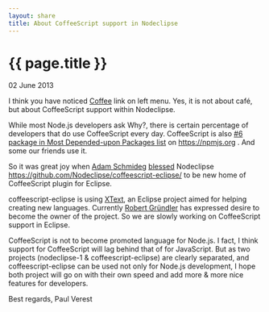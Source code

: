 ```yaml
---
layout: share
title: About CoffeeScript support in Nodeclipse
---
```


{{ page.title }}
================

<p class="meta">02 June 2013</p>

I think you have noticed <a href="https://github.com/Nodeclipse/coffeescript-eclipse" class="blog">Coffee</a>
link on left menu. Yes, it is not about café, but about CoffeeScript support within Nodeclipse.

While most Node.js developers ask Why?, 
there is certain percentage of developers that do use CoffeeScript every day.
CoffeeScript is also [#6 package in Most Depended-upon Packages list](https://npmjs.org/browse/depended)
 on https://npmjs.org . And some our friends use it.
 
So it was great joy when [Adam Schmideg](https://github.com/adamschmideg)
 [blessed](https://github.com/Nodeclipse/coffeescript-eclipse/issues/1#issuecomment-17964852)
 Nodeclipse https://github.com/Nodeclipse/coffeescript-eclipse/ to be new home of CoffeeScript plugin for Eclipse.
 
coffeescript-eclipse is using [XText](http://www.eclipse.org/Xtext/),
 an Eclipse project aimed for helping creating new languages.
Currently [Robert Gründler](https://github.com/pulse00) has expressed desire to become the owner of the project.
So we are slowly working on CoffeeScript support in Eclipse.

CoffeeScript is not to become promoted language for Node.js. I fact, I think support
 for CoffeeScript will lag behind that of for JavaScript. But as two projects (nodeclipse-1 & coffeescript-eclipse)
 are clearly separated, and coffeescript-eclipse can be used not only for Node.js development,
 I hope both project will go on with their own speed and add more & more nice features for developers.
 
 Best regards,
 Paul Verest

